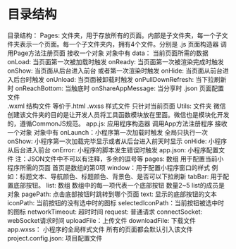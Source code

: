 # 目录结构

目录结构：
    Pages: 文件夹，用于存放所有的页面。内部是子文件夹，每一个子文件夹表示一个页面。每一个子文件夹内，拥有4个文件。分别是
.js      页面构造器 调用Page方法注册页面 接收一个对象 对象中有
    data：    当前页面所需的数据
    onLoad:   当页面第一次被加载时触发 
    onReady:  当页面第一次被渲染完成时触发
    onShow:   当页面从后台进入前台 或者第一次渲染时触发
    onHide:    当页面从前台进入后台时触发
    onUnload:  当页面被卸载时触发
    onPullDownRefresh:  当下拉刷新时
    onReachBottom:  当触底时
    onShareAppMessage: 当分享时
.json     页面配置文件  
.wxml    结构文件  等价于.html
.wxss     样式文件  只针对当前页面
        Utils:  文件夹 微信创建该文件夹的目的是让开发人员将工具函数模块放在里面。微信也是模块化开发的，遵循CommonJS规范。
        app.js:  应用程序构造器 调用App方法注册程序 接收一个对象 对象中有
             onLaunch：小程序第一次加载时触发 全局只执行一次
             onShow: 小程序第一次加载完毕显示或者从后台进入前天时显示
             onHide: 小程序从后台进入前台
             onError: 小程序的脚本发生错误时触发
        app.json:  小程序配置文件 注：JSON文件中不可以有注释，多余的逗号等
             pages: 数组 用于配置当前小程序所需的页面 首页是数组的第0项
             window：用于配置小程序窗口的样式
                 例如：标题文本、导航颜色、标题颜色、背景色、是否可以下拉刷新
             tabBar: 用于配置底部按钮。
                 list: 数组 数组中的每一项代表一个底部按钮 数量2~5
                     list的成员是对象
                        pagePath: 点击底部按钮时跳转到哪个页面
                        text: 显示的底部按钮的文本
                        iconPath: 当前按钮的没有选中时的图标
                        selectedIconPath：当前按钮被选中时的图标
              networkTimeout: 超时时间
                  request: 普通请求
                  connectSocket:  webSocket请求时间
                  uploadFile：上传文件
                  downloadFile: 下载文件
          app.wxss： 小程序的全局样式文件 所有的页面都会默认引入该文件
          project.config.json: 项目配置文件
